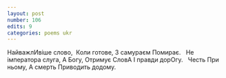 ```yaml
---
layout: post
number: 106
edits: 9
categories: poems ukr
---
```


НайважлИвіше слово, 
Коли готове, 
З самураєм 
Помирає.
 
Не імператора слуга,
А Богу,
Отримує СловА
І правди дорОгу.
 
Честь
При ньому,
А смерть
Приводить додому.
